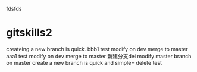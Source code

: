 fdsfds
# gitskills2
createing a new branch is quick.
bbb1 test modify on dev merge to master
aaa1 test modify on dev merge to master
新建分支dei 
modify master branch on master
create a new branch is quick and simple=
delete test
